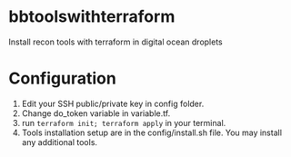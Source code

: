 # bbtoolswithterraform
Install recon tools with terraform in digital ocean droplets

# Configuration
1. Edit your SSH public/private key in config folder. 
2. Change do_token variable in variable.tf. 
3. run ` terraform init; terraform apply ` in your terminal. 
4. Tools installation setup are in the config/install.sh file. You may install any additional tools. 
